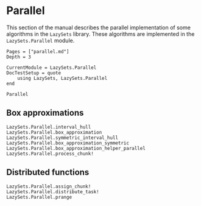 # Parallel

This section of the manual describes the parallel implementation of some
algorithms in the `LazySets` library. These algorithms are implemented in the
`LazySets.Parallel` module.

```@contents
Pages = ["parallel.md"]
Depth = 3
```

```@meta
CurrentModule = LazySets.Parallel
DocTestSetup = quote
    using LazySets, LazySets.Parallel
end
```

```@docs
Parallel
```

## Box approximations

```@docs
LazySets.Parallel.interval_hull
LazySets.Parallel.box_approximation
LazySets.Parallel.symmetric_interval_hull
LazySets.Parallel.box_approximation_symmetric
LazySets.Parallel.box_approximation_helper_parallel
LazySets.Parallel.process_chunk!
```

## Distributed functions

```@docs
LazySets.Parallel.assign_chunk!
LazySets.Parallel.distribute_task!
LazySets.Parallel.prange
```
